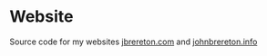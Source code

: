 # Website
Source code for my websites [jbrereton.com](https://jbrereton.com) and [johnbrereton.info](https://johnbrereton.info)
